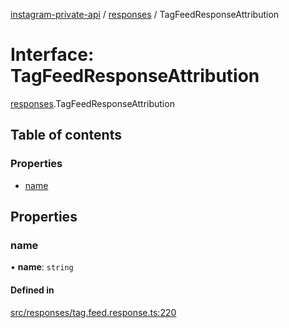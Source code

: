 [instagram-private-api](../../README.md) / [responses](../../modules/responses.md) / TagFeedResponseAttribution

# Interface: TagFeedResponseAttribution

[responses](../../modules/responses.md).TagFeedResponseAttribution

## Table of contents

### Properties

- [name](TagFeedResponseAttribution.md#name)

## Properties

### name

• **name**: `string`

#### Defined in

[src/responses/tag.feed.response.ts:220](https://github.com/Nerixyz/instagram-private-api/blob/b3351b9/src/responses/tag.feed.response.ts#L220)
